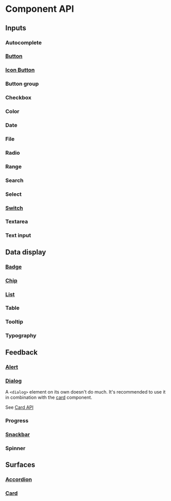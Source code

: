 # Component API

## Inputs

### Autocomplete

### [Button](/components/inputs/button)

<!--@include: ./components/inputs/button-api.md -->

### [Icon Button](/components/inputs/icon-button)

<!--@include: ./components/inputs/icon-button-api.md -->

### Button group

### Checkbox

<!--@include: ./components/inputs/checkbox-api.md -->

### Color

### Date

### File

### Radio

### Range

### Search

### Select

### [Switch](/components/inputs/switch-api.md)

<!--@include: ./components/inputs/switch-api.md -->

### Textarea

### Text input

## Data display

### [Badge](/components/data-display/badge)

<!--@include: ./components/data-display/badge-api.md -->

### [Chip](/components/data-display/chip)

<!--@include: ./components/data-display/chip-api.md -->

### [List](/components/data-display/list)

<!--@include: ./components/data-display/list-api.md -->

### Table

### Tooltip

### Typography

## Feedback

### [Alert](/components/feedback/alert)

<!--@include: ./components/feedback/alert-api.md -->

### [Dialog](/components/feedback/dialog)

A `<dialog>` element on its own doesn't do much. It's recommended to use it in combination with the [card](/components/surfaces/card) component.

See [Card API](#card)

### Progress

### [Snackbar](/components/feedback/snackbar)

<!--@include: ./components/feedback/snackbar-api.md -->

### Spinner

## Surfaces

### [Accordion](/components/surfaces/accordion)

<!--@include: ./components/surfaces/accordion-api.md -->

### [Card](/components/surfaces/card)

<!--@include: ./components/surfaces/card-api.md -->
